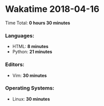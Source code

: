 # Wakatime 2018-04-16

Time Total: **0 hours 30 minutes**

### Languages:
- HTML: **8 minutes** 
- Python: **21 minutes** 

### Editors:
- Vim: **30 minutes** 

### Operating Systems:
- Linux: **30 minutes** 

